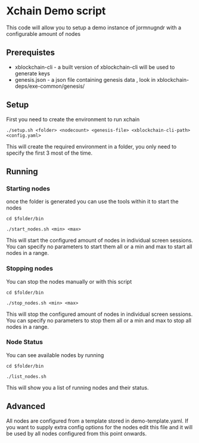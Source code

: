 # Xchain Demo script

This code will allow you to setup a demo instance of jormnugndr with a configurable amount of nodes

## Prerequistes

* xblockchain-cli - a built version of xblockchain-cli will be used to generate keys
* genesis.json - a json file containing genesis data , look in xblockchain-deps/exe-common/genesis/

## Setup

First you need to create the environment to run xchain

`./setup.sh <folder> <nodecount> <genesis-file> <xblockchain-cli-path> <config.yaml> `

This will create the required environment in a folder, you only need to specify
the first 3 most of the time.

## Running 

### Starting nodes

once the folder is generated you can use the tools within it to start the nodes

`cd $folder/bin`

`./start_nodes.sh <min> <max>`

This will start the configured amount of nodes in individual screen sessions.
You can specify no parameters to start them all or a min and max to start all nodes in a range. 

### Stopping nodes

You can stop the nodes manually or with this script

`cd $folder/bin`

`./stop_nodes.sh <min> <max>`

This will stop the configured amount of nodes in individual screen sessions.
You can specify no parameters to stop them all or a min and max to stop all nodes in a range.


### Node Status

You can see available nodes by running

`cd $folder/bin`

`./list_nodes.sh`

This will show you a list of running nodes and their status.

## Advanced

All nodes are configured from a template stored in demo-template.yaml.
If you want to supply extra config options for the nodes edit this file
and it will be used by all nodes configured from this point onwards.
